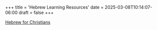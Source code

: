 +++
title = 'Hebrew Learning Resources'
date = 2025-03-08T10:14:07-06:00
draft = false
+++

[Hebrew for Christians](https://www.hebrew4christians.com/#loaded)


